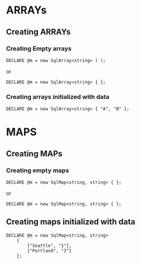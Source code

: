
# ARRAYs 

## Creating ARRAYs

### Creating Empty arrays

```
DECLARE @m = new SqlArray<string> ( );
```
or 

```
DECLARE @m = new SqlArray<string> { };
```

### Creating arrays initialized with data

```
DECLARE @m = new SqlArray<string> { "A", "B" };
```




# MAPS

## Creating MAPs 

### Creating empty maps

```
DECLARE @m = new SqlMap<string, string> { };
```

or

```
DECLARE @m = new SqlMap<string, string> { };
```

## Creating maps initialized with data

```
DECLARE @m = new SqlMap<string, string> 
    { 
        {"Seattle", "1"}, 
        {"Portland", "2"} 
    };
```